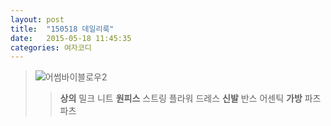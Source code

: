 ```yaml
---
layout: post
title:  "150518 데일리룩"
date:   2015-05-18 11:45:35
categories: 여자코디
---
```


>![어썸바이블로우2](http://postfiles14.naver.net/20140715_29/8905232_1405414448990MoapY_JPEG/IMG_9574.JPG)
>>**상의**  밀크 니트 
**원피스**  스트링 플라워 드레스 
**신발**  반스 어센틱
**가방** 파츠파츠 


